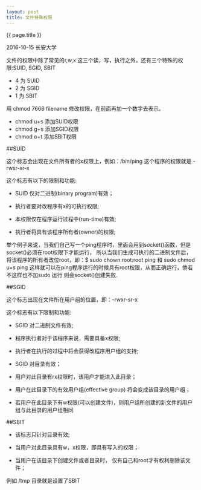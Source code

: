 ```yaml
---
layout: post
title: 文件特殊权限
---
```


{{ page.title }}

<p class="meta">2016-10-15 长安大学 </p>

文件的权限中除了常见的r,w,x 这三个读，写，执行之外，还有三个特殊的权限:SUID, SGID, SBIT

* 4 为 SUID
* 2 为 SGID
* 1 为 SBIT

用 chmod 7666 filename 修改权限，在前面再加一个数字去表示。

* chmod u+s 添加SUID权限
* chmod g+s 添加SGID权限
* chmod o+t 添加SBIT权限
   
##SUID

这个标志会出现在文件所有者的x权限上，例如：/bin/ping 这个程序的权限就是 -rwsr-xr-x

这个标志有以下的限制和功能:
* SUID 仅对二进制(binary program)有效；

* 执行者要对改程序有x的可执行权限;

* 本权限仅在程序运行过程中(run-time)有效;

* 执行者将具有该程序所有者(owner)的权限;

举个例子来说，当我们自己写一个ping程序时，里面会用到socket()函数，但是socket()必须在root权限下才能运行，
所以当我们生成可执行的二进制文件后，将该程序的所有者改位root，即：$ sudo chown root:root ping 和
sudo chmod u+s ping 这样就可以在ping程序运行的时候具有root权限，从而正确运行，倘若不这样也不加sudo 运行
则会socket()创建失败.

##SGID

这个标志出现在文件所在用户组的位置，即：-rwxr-sr-x

这个标志有以下限制和功能:
* SGID 对二进制文件有效;

* 程序执行者对于该程序来说，需要具备x权限;

* 执行者在执行的过程中将会获得改程序用户组的支持;

* SGID 对目录有效；

* 用户对此目录有rx权限时，该用户才能进入此目录；

* 用户在此目录下的有效用户组(effective group) 将会变成该目录的用户组；

* 若用户在此目录下有w权限(可以创建文件)，则用户组所创建的新文件的用户组与此目录的用户组相同

##SBIT

* 该标志只针对目录有效;

* 当用户对此目录具有w，x权限，即具有写入的权限；

* 当用户在该目录下创建文件或者目录时， 仅有自己和root才有权利删除该文件；

例如 /tmp 目录就是设置了SBIT